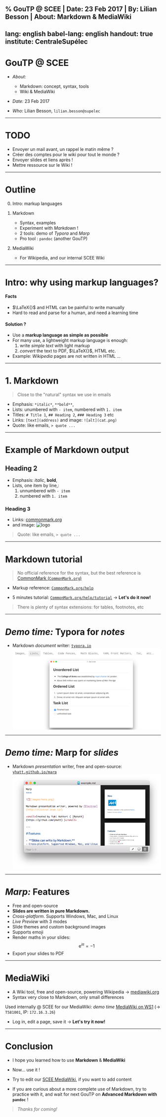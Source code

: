 % GouTP @ SCEE |  Date: 23 Feb 2017  |  By: Lilian Besson  | About: Markdown & MediaWiki
---
lang: english
babel-lang: english
handout: true
institute: CentraleSupélec
---

# GouTP @ SCEE

- *About:*
  - Markdown: concept, syntax, tools
  - Wiki & MediaWiki

- *Date:* 23 Feb 2017

- *Who:* Lilian Besson, `lilian.besson@supelec`

---
# TODO
- Envoyer un mail avant, un rappel le matin même ?
- Créer des comptes pour le wiki pour tout le monde ?
- Envoyer slides et liens après !
- Mettre ressource sur le Wiki !

---
# Outline
0. Intro: markup languages

1. Markdown
   - Syntax, examples
   - Experiment with *Markdown* !
   - 2 tools: demo of *Typora* and *Marp*
   - Pro tool : `pandoc` (another GouTP)

2. MediaWiki
   - For Wikipedia, and our internal SCEE Wiki

---
# Intro: why using markup languages?
#### Facts
- $\LaTeX{}$ and HTML can be painful to write manually
- Hard to read and parse for a human, and need a learning time

#### Solution ?
- Use a **markup language as simple as possible**
- For many use, a lightweight markup language is enough:
  1. write *simple text* with light markup
  2. *convert* the text to PDF, $\LaTeX{}$, HTML etc.
- Example: *Wikipedia* pages are not written in HTML ...

---
# 1. Markdown
> Close to the "natural" syntax we use in emails

- Emphasis: `*italic*`, `**bold**`,
- Lists: unumbered with `- item`, numbered with `1. item`
- Titles: `# Title 1`, `## Heading 2`, `### Heading 3` etc
- Links: `[text](address)` and image: `![alt](cat.png)`
- Quote: like emails, `> quote ...`

---
# Example of Markdown output
## Heading 2
- Emphasis: *italic*, **bold**,
- Lists, one item by line,:
  1. unnumbered with `- item`
  2. numbered with `1. item`

### Heading 3
- Links: [commonmark.org](http://commonmark.org)
- and image: ![logo](https://raw.githubusercontent.com/dcurtis/markdown-mark/master/png/66x40-solid.png)
> Quote: like emails, `> quote ...`

---
# Markdown tutorial
> No official reference for the syntax, but the best reference is [CommonMark (`CommonMark.org`)](http://commonmark.org/)

- Markup reference: [`CommonMark.org/help`](http://commonmark.org/help/)

- 5 minutes tutorial: [`CommonMark.org/help/tutorial`](http://commonmark.org/help/)
   $\longrightarrow$ **Let's do it now!**

> There is plenty of syntax extensions: for tables, footnotes, etc

---
# *Demo time:* Typora for *notes*
- Markdown *document* writer:
  [`typora.io`](https://typora.io)
  ![](images/typora_screenshot.png)

---
# *Demo time:* Marp for *slides*

- Markdown *presentation* writer, free and open-source:
  [`yhatt.github.io/marp`](https://yhatt.github.io/marp/)
  ![](images/marp_screenshot.png)

---

# *Marp:* Features
- Free and open-source
- **Slides are written in pure Markdown.**
- *Cross-platform*. Supports Windows, Mac, and Linux
- *Live Preview* with 3 modes
- Slide themes and custom background images
- Supports emoji
- Render maths in your slides:
  $$\mathrm{e}^{i \pi} = -1$$
- Export your slides to PDF

---
# MediaWiki
- A Wiki tool, free and open-source, powering Wikipedia
  $\longrightarrow$ [mediawiki.org](https://www.mediawiki.org/)
- Syntax very close to Markdown, only small differences

Used internally @ SCEE for our MediaWiki: *demo time*
[MediaWiki on WS1](http://172.16.3.26) (→ `T581001`, IP: `172.16.3.26`)

- Log in, edit a page, save it
  $\longrightarrow$ **Let's try it now!**

---
# Conclusion
- I hope you learned how to use **Markdown** & **MediaWiki**
- Now... use it !
- Try to edit our [SCEE MediaWiki](http://172.16.3.26), if you want to add content

- If you are curious about a more complete use of Markdown, try to practice with it, and wait for next GouTP on **Advanced Markdown with `pandoc`** !


> *Thanks for coming!*
